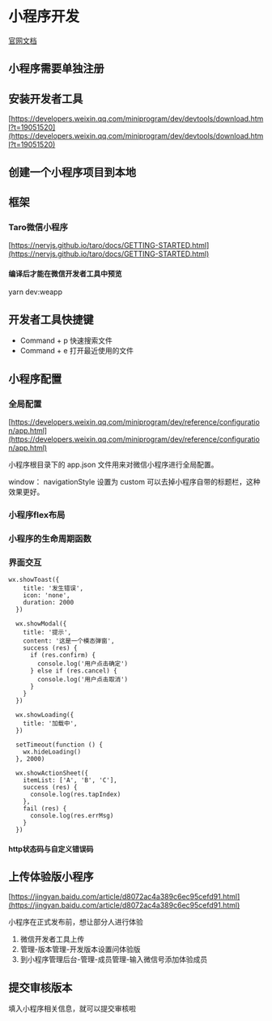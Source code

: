 # 小程序开发

[官网文档](https://mp.weixin.qq.com/wiki?t=resource/res_main&id=mp1474632113_xQVCl)

## 小程序需要单独注册

## 安装开发者工具

[https://developers.weixin.qq.com/miniprogram/dev/devtools/download.html?t=19051520](https://developers.weixin.qq.com/miniprogram/dev/devtools/download.html?t=19051520)

## 创建一个小程序项目到本地

## 框架

### Taro微信小程序

[https://nervjs.github.io/taro/docs/GETTING-STARTED.html](https://nervjs.github.io/taro/docs/GETTING-STARTED.html)

#### 编译后才能在微信开发者工具中预览

yarn dev:weapp

## 开发者工具快捷键

* Command + p 快速搜索文件
* Command + e 打开最近使用的文件

## 小程序配置

### 全局配置

[https://developers.weixin.qq.com/miniprogram/dev/reference/configuration/app.html](https://developers.weixin.qq.com/miniprogram/dev/reference/configuration/app.html)

小程序根目录下的 app.json 文件用来对微信小程序进行全局配置。

window： navigationStyle 设置为 custom 可以去掉小程序自带的标题栏，这种效果更好。

### 小程序flex布局

### 小程序的生命周期函数

### 界面交互

```text
wx.showToast({
    title: '发生错误',
    icon: 'none',
    duration: 2000
  })

  wx.showModal({
    title: '提示',
    content: '这是一个模态弹窗',
    success (res) {
      if (res.confirm) {
        console.log('用户点击确定')
      } else if (res.cancel) {
        console.log('用户点击取消')
      }
    }
  })

  wx.showLoading({
    title: '加载中',
  })

  setTimeout(function () {
    wx.hideLoading()
  }, 2000)

  wx.showActionSheet({
    itemList: ['A', 'B', 'C'],
    success (res) {
      console.log(res.tapIndex)
    },
    fail (res) {
      console.log(res.errMsg)
    }
  })
```

#### http状态码与自定义错误码

## 上传体验版小程序

[https://jingyan.baidu.com/article/d8072ac4a389c6ec95cefd91.html](https://jingyan.baidu.com/article/d8072ac4a389c6ec95cefd91.html)

小程序在正式发布前，想让部分人进行体验

1. 微信开发者工具上传
2. 管理-版本管理-开发版本设置问体验版
3. 到小程序管理后台-管理-成员管理-输入微信号添加体验成员

## 提交审核版本

填入小程序相关信息，就可以提交审核啦


